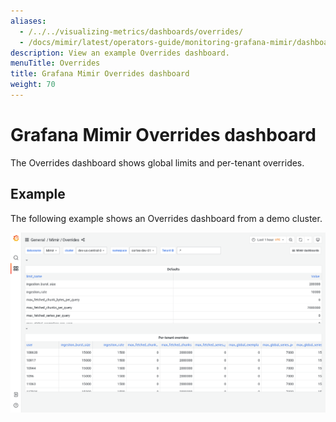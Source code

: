 ```yaml
---
aliases:
  - /../../visualizing-metrics/dashboards/overrides/
  - /docs/mimir/latest/operators-guide/monitoring-grafana-mimir/dashboards/overrides/
description: View an example Overrides dashboard.
menuTitle: Overrides
title: Grafana Mimir Overrides dashboard
weight: 70
---
```


# Grafana Mimir Overrides dashboard

The Overrides dashboard shows global limits and per-tenant overrides.

## Example

The following example shows an Overrides dashboard from a demo cluster.

![Grafana Mimir overrides dashboard](mimir-overrides.png)
